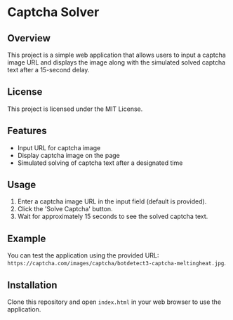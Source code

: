 # Captcha Solver

## Overview
This project is a simple web application that allows users to input a captcha image URL and displays the image along with the simulated solved captcha text after a 15-second delay.

## License
This project is licensed under the MIT License.

## Features
- Input URL for captcha image
- Display captcha image on the page
- Simulated solving of captcha text after a designated time

## Usage
1. Enter a captcha image URL in the input field (default is provided).
2. Click the 'Solve Captcha' button.
3. Wait for approximately 15 seconds to see the solved captcha text.

## Example
You can test the application using the provided URL: `https://captcha.com/images/captcha/botdetect3-captcha-meltingheat.jpg`.

## Installation
Clone this repository and open `index.html` in your web browser to use the application.